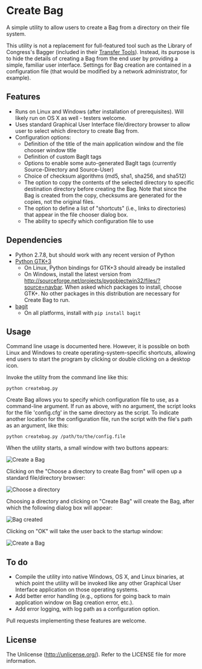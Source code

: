 # Create Bag

A simple utility to allow users to create a Bag from a directory on their file system.

This utility is not a replacement for full-featured tool such as the Library of Congress's Bagger (included in their [Transfer Tools](http://sourceforge.net/projects/loc-xferutils/files/loc-bagger/)). Instead, its purpose is to hide the details of creating a Bag from the end user by providing a simple, familiar user interface. Settings for Bag creation are contained in a configuration file (that would be modified by a network administrator, for example).

## Features

* Runs on Linux and Windows (after installation of prerequisites). Will likely run on OS X as well - testers welcome.
* Uses standard Graphical User Interface file/directory browser to allow user to select which directory to create Bag from.
* Configuration options:
    * Definition of the title of the main application window and the file chooser window title
    * Definition of custom BagIt tags
    * Options to enable some auto-generated BagIt tags (currently Source-Directory and Source-User)
    * Choice of checksum algorithms (md5, sha1, sha256, and sha512)
    * The option to copy the contents of the selected directory to specific destination directory before creating the Bag. Note that since the Bag is created from the copy, checksums are generated for the copies, not the original files.
    * The option to define a list of "shortcuts" (i.e., links to directories) that appear in the file chooser dialog box.
    * The ability to specify which configuration file to use

## Dependencies

* Python 2.7.8, but should work with any recent version of Python
* [Python GTK+3](http://python-gtk-3-tutorial.readthedocs.org/en/latest/index.html)
    * On Linux, Python bindings for GTK+3 should already be installed
    * On Windows, install the latest version from http://sourceforge.net/projects/pygobjectwin32/files/?source=navbar. When asked which packages to install, choose GTK+. No other packages in this distribution are necessary for Create Bag to run.
* [bagit](https://github.com/LibraryOfCongress/bagit-python)
    * On all platforms, install with `pip install bagit` 

## Usage

Command line usage is documented here. However, it is possible on both Linux and Windows to create operating-system-specific shortcuts, allowing end users to start the program by clicking or double clicking on a desktop icon.

Invoke the utility from the command line like this:

`python createbag.py`

Create Bag allows you to specify which configuration file to use, as a command-line argument. If run as above, with no argument, the script looks for the file 'config.cfg' in the same directory as the script. To indicate another location for the configuration file, run the script with the file's path as an argument, like this:

`python createbag.py /path/to/the/config.file`

When the utility starts, a small window with two buttons appears:

![Create a Bag](https://dl.dropboxusercontent.com/u/1015702/linked_to/createbag/createbag.png)

Clicking on the "Choose a directory to create Bag from" will open up a standard file/directory browser:

![Choose a directory](https://dl.dropboxusercontent.com/u/1015702/linked_to/createbag/choosefolder.png)

Choosing a directory and clicking on "Create Bag" will create the Bag, after which the following dialog box will appear:

![Bag created](https://dl.dropboxusercontent.com/u/1015702/linked_to/createbag/bagcreated.png)

Clicking on "OK" will take the user back to the startup window:

![Create a Bag](https://dl.dropboxusercontent.com/u/1015702/linked_to/createbag/createbag.png)

## To do

* Compile the utility into native Windows, OS X, and Linux binaries, at which point the utility will be invoked like any other Graphical User Interface application on those operating systems.
* Add better error handling (e.g., options for going back to main application window on Bag creation error, etc.).
* Add error logging, with log path as a configuration option.

Pull requests implementing these features are welcome.

## License

The Unlicense (http://unlicense.org/). Refer to the LICENSE file for more information.